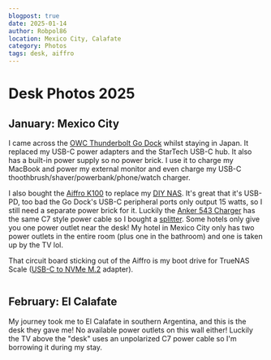```yaml
---
blogpost: true
date: 2025-01-14
author: Robpol86
location: Mexico City, Calafate
category: Photos
tags: desk, aiffro
---
```


# Desk Photos 2025

## January: Mexico City

I came across the [OWC Thunderbolt Go Dock](https://www.owc.com/solutions/thunderbolt-go-dock) whilst staying in Japan. It
replaced my USB-C power adapters and the StarTech USB-C hub. It also has a built-in power supply so no power brick. I use it
to charge my MacBook and power my external monitor and even charge my USB-C thoothbrush/shaver/powerbank/phone/watch charger.

I also bought the [Aiffro K100](https://www.aiffro.com/products/all-ssd-nas-k100) to replace my
[DIY NAS](../2024/2024-05-04-nas.md). It's great that it's USB-PD, too bad the Go Dock's USB-C peripheral ports only output
15 watts, so I still need a separate power brick for it. Luckily the
[Anker 543 Charger](https://www.anker.com/products/a2046) has the same C7 style power cable so I bought a
[splitter](https://www.amazon.com/dp/B07QGZKQRX). Some hotels only give you one power outlet near the desk! My hotel in
Mexico City only has two power outlets in the entire room (plus one in the bathroom) and one is taken up by the TV lol.

That circuit board sticking out of the Aiffro is my boot drive for TrueNAS Scale
([USB-C to NVMe M.2](https://www.amazon.com/ORICO-Enclosure-10Gbps-Adapter-Supports/dp/B0CQ4NXK7Q) adapter).

```{imgur-image} 5gfC5t6
```

## February: El Calafate

My journey took me to El Calafate in southern Argentina, and this is the desk they gave me! No available power outlets on
this wall either! Luckily the TV above the "desk" uses an unpolarized C7 power cable so I'm borrowing it during my stay.

```{imgur-image} tbSImGc
```
